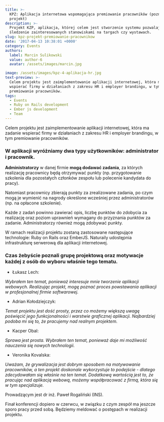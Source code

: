 ```yaml
---
title: >-
  KPZ: Aplikacja internetowa wspomagająca premiowanie pracowników (poznaj
  projekt)
description: >-
  Projekt KZP, aplikacja, której celem jest stworzenie systemu pozwalającego na
  śledzenie zainteresowanych stanowiskami na targach czy wystawach.
slug: kpz-projekt-premiowanie-pracownikow
date: '2017-04-13 10:38:01 +0000'
category: Events
authors:
  label: Marcin Sulikowski
  value: author-6
  avatar: /assets/images/marcin.jpg

image: /assets/images/kpz-4-aplikacja-hr.jpg
text-preview: >-
  Celem projektu jest zaimplementowanie aplikacji internetowej, która ma zadanie
  wspierać firmy w działaniach z zakresu HR i employer brandingu, w tym
  premiowanie pracowników.
tags:
  - Events
  - Ruby on Rails development
  - Ember js development
  - Team
---
```

Celem projektu jest zaimplementowanie aplikacji internetowej, która ma zadanie wspierać firmy w działaniach z zakresu HR i employer brandingu, w tym premiowanie pracowników.

### W aplikacji wyróżniamy dwa typy użytkowników: administrator i pracownik.

**Administratorzy** w danej firmie **mogą dodawać zadania**, za których realizację pracownicy będą otrzymywać punkty (np. przygotowanie szkolenia dla pozostałych członków zespołu lub polecenie kandydata do pracy).

Natomiast pracownicy zbierają punkty za zrealizowane zadania, po czym mogą je wymienić na nagrody określone wcześniej przez administratorów (np. na opłacone szkolenie).

Każde z zadań powinno zawierać opis, liczbę punktów do zdobycia za realizację oraz poziom uprawnień wymagany do przyznania punktów za zadanie. Administratorzy również mogą zdobywać punkty.

W ramach realizacji projektu zostaną zastosowane następujące technologie: Ruby on Rails oraz EmberJS. Naturaily udostępnia infrastrukturę serwerową dla aplikacji internetowej.

### Czas żebyście poznali grupę projektową oraz motywacje każdej z osób do wyboru właśnie tego tematu.

* <p class="text-underline">Łukasz Lech:</p>

_Wybrałem ten temat, ponieważ interesuje mnie tworzenie aplikacji webowych. Realizując projekt, mogę poznać proces powstawania aplikacji w profesjonalnej firmie softwarowej._

* <p class="text-underline">Adrian Kołodziejczyk:</p>

_Temat projektu jest dość prosty, przez co możemy większą uwagę poświęcić jego funkcjonalności i warstwie graficznej aplikacji. Najbardziej podoba mi się to, że pracujemy nad realnym projektem._

* <p class="text-underline">Kacper Obal:</p>

_Sprawa jest prosta. Wybrałem ten temat, ponieważ daje mi możliwość nauczenia się nowych technologii._

* <p class="text-underline">Veronika Kovalska:</p>

_Uważam, że grywalizacja jest dobrym sposobem na motywowanie pracowników, a ten projekt doskonale wykorzystuje to podejście - dlatego zdecydowałam się właśnie na ten temat. Dodatkową wartością jest to, że pracując nad aplikacją webową, możemy współpracować z firmą, która się w tym specjalizuje._

Prowadzącym jest <span class="text-underline">dr inż. Paweł Rogaliński (INS)</span>.

Finał konferencji dopiero w czerwcu, w związku z czym zespół ma jeszcze sporo pracy przed sobą. Będziemy meldować o postępach w realizacji projektu.
